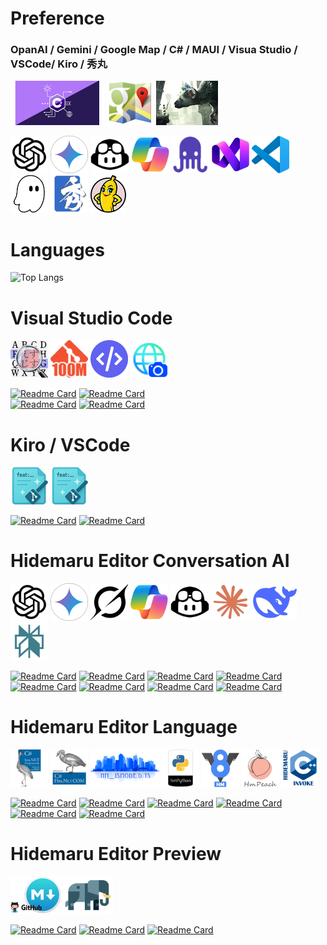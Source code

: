 
# Preference

### OpanAI / Gemini / Google Map / C# / MAUI / Visua Studio / VSCode/ Kiro / 秀丸

<img src="2x_index_csharp_logo.png" width="150" height="71"> <img src="2x_index_googlemap_logo.png" width="75" height="71"> 
<a href="https://www.playstation.com/games/the-last-guardian/"><img src="index_title_tlg.png" width="99" height="71"></a>

<img src="index_title_chatgpt.png" width="60" height="60"> <img src="index_title_gemini_pro.png" width="60" height="60"> <img src="index_title_github_copilot.png" width="62" height="60"> <img src="index_title_ms_copilot.png" width="60" height="60"> <a href="https://jules.google.com/"><img src="index_title_jules.png" width="60" height="60"></a> <img src="index_title_vs2026.png" width="60" height="60"> <img src="index_title_vsc.png" width="60" height="60"> <a href="https://kiro.dev/"><img src="index_title_kiro.png" width="60" height="60"></a> <a href="https://xn--pckzexbx21r8q9b.net/"><img src="index_title_hm.png" width="60" height="60"></a> <a href="https://github.com/banana-nano"><img src="index-banana-nano-anime.png" width="57" height="60"></a>

# Languages

![Top Langs](https://github-readme-languages-black.vercel.app/api/top-langs?username=komiyamma&layout=compact&card_width=600&langs_count=12&size_weight=0.15&count_weight=0.85&hide=makefile,assembly,powershell,batchfile,m4,shell,lex,yacc&per_repo_limit=200000)

<!-- a href="https://etherscan.io/address/0xe067433833636d2a5acbb42a219c7a97651e63bd#code"><img src="index_title_eth.png" width="60" height="60"></！a>
<a href="https://en.wikipedia.org/wiki/The_Last_Guardian"><img src="index_title_tlg.png" width="60" height="60"></a>
<a href="https://ja.wikipedia.org/wiki/PlayMemories"><img src="index_title_pms.png" width="60" height="60"></a -->

# Visual Studio Code

<a href="https://marketplace.visualstudio.com/items?itemName=komiyamma.rg-sjis"><img src="index_vsc_rg_sjis.png" width="60" height="60"></a>
<a href="https://marketplace.visualstudio.com/items?itemName=komiyamma.github100mbyteslimithook"><img src="index_vsc_git_100m.png" width="60" height="60"></a>
<a href="https://marketplace.visualstudio.com/items?itemName=komiyamma.htmlnormalizer"><img src="index_vsc_htmlnormalizer.png" width="60" height="60"></a>
<a href="https://marketplace.visualstudio.com/items?itemName=komiyamma.url-capture"><img src="index_vsc_url_capture.png" width="60" height="60"></a>


[![Readme Card](https://github-readme-repo-card.vercel.app/api/pin/?v=3&username=komiyamma&repo=vscode_extension_ripgrep_sjis)](https://github.com/komiyamma/vscode_extension_ripgrep_sjis) [![Readme Card](https://github-readme-repo-card.vercel.app/api/pin/?v=3&username=komiyamma&repo=vscode_extension_github100m_limit)](https://github.com/komiyamma/vscode_extension_github100m_limit)  
[![Readme Card](https://github-readme-repo-card.vercel.app/api/pin/?v=3&username=komiyamma&repo=vscode_extension_html_normalizer)](https://github.com/komiyamma/vscode_extension_html_normalizer) [![Readme Card](https://github-readme-repo-card.vercel.app/api/pin/?v=3&username=komiyamma&repo=vscode_extension_url_capture)](https://github.com/komiyamma/vscode_extension_url_capture)  

# Kiro / VSCode
<a href="https://marketplace.visualstudio.com/items?itemName=komiyamma.commit-message-gene-by-codex"><img src="index_vsc_commit_msg_gene.png" width="60" height="60"></a>
<a href="https://marketplace.visualstudio.com/items?itemName=komiyamma.commit-message-gene-by-gemini-cli"><img src="index_vsc_commit_msg_gene.png" width="60" height="60"></a>  

[![Readme Card](https://github-readme-repo-card.vercel.app/api/pin/?v=6&title_prefix_icon=kiro&username=komiyamma&repo=vscode_extension_commit_message_gene_by_codex)](https://github.com/komiyamma/vscode_extension_commit_message_gene_by_codex )
[![Readme Card](https://github-readme-repo-card.vercel.app/api/pin/?v=4&title_prefix_icon=kiro&username=komiyamma&repo=vscode_extension_commit_message_gene_by_gemini_cli)](https://github.com/komiyamma/vscode_extension_commit_message_gene_by_gemini_cli)  



# Hidemaru Editor Conversation AI
<a href="https://github.com/komiyamma/hm_openai_gpt"><img src="index_title_chatgpt.png" width="60" height="60"></a>
<a href="https://github.com/komiyamma/hm_google_gemini"><img src="index_title_gemini_pro.png" width="60" height="60"></a>
<a href="https://github.com/komiyamma/hm_x_grok_web"><img src="index_title_grok.png" width="60" height="60"></a>
<a href="https://github.com/komiyamma/hm_ms_copilot_web"><img src="index_title_ms_copilot.png" width="60" height="60"></a>
<a href="https://github.com/komiyamma/hm_github_copilot_web"><img src="index_title_github_copilot.png" width="62" height="60"></a>
<a href="https://github.com/komiyamma/hm_anthropic_web"><img src="index_title_anthropic.png" width="60" height="60"></a>
<a href="https://github.com/komiyamma/hm_deepseek_web"><img src="index_title_deepseek.png" width="72" height="60"></a>
<a href="https://github.com/komiyamma/hm_perplexity_web"><img src="index_title_perplexity.png" width="60" height="60"></a>

[![Readme Card](https://github-readme-repo-card.vercel.app/api/pin/?v=3&title_prefix_icon=grok&username=komiyamma&repo=hm_x_grok_web)](https://github.com/komiyamma/hm_x_grok_web)<!-- [![Readme Card](https://github-readme-repo-card.vercel.app/api/pin/?v=3&username=komiyamma&repo=hm_ms_copilot_web)](https://github.com/komiyamma/hm_ms_copilot_web) -->
[![Readme Card](https://github-readme-repo-card.vercel.app/api/pin/?v=3&title_prefix_icon=gemini&username=komiyamma&repo=hm_google_gemini_web)](https://github.com/komiyamma/hm_google_gemini_web)
[![Readme Card](https://github-readme-repo-card.vercel.app/api/pin/?v=3&title_prefix_icon=openai&username=komiyamma&repo=hm_chatgpt_web)](https://github.com/komiyamma/hm_chatgpt_web)<!-- [![Readme Card](https://github-readme-repo-card.vercel.app/api/pin/?v=3&username=komiyamma&repo=hm_github_copilot_chat_web)](https://github.com/komiyamma/hm_github_copilot_chat_web)
[![Readme Card](https://github-readme-repo-card.vercel.app/api/pin/?v=3&username=komiyamma&repo=hm_anthropic_claude_web)](https://github.com/komiyamma/hm_anthropic_claude_web)
[![Readme Card](https://github-readme-repo-card.vercel.app/api/pin/?v=3&username=komiyamma&repo=hm_deepseek_web)](https://github.com/komiyamma/hm_deepseek_web) -->
[![Readme Card](https://github-readme-repo-card.vercel.app/api/pin/?v=3&title_prefix_icon=perlexity&username=komiyamma&repo=hm_perplexity_web)](https://github.com/komiyamma/hm_perplexity_web)<!--  [![Readme Card](https://github-readme-repo-card.vercel.app/api/pin/?v=3&username=komiyamma&repo=hm_openai_chatgpt_writing)](https://github.com/komiyamma/hm_openai_chatgpt_writing) -->
[![Readme Card](https://github-readme-repo-card.vercel.app/api/pin/?v=3&title_prefix_icon=openai&username=komiyamma&repo=hm_openai_gpt)](https://github.com/komiyamma/hm_openai_gpt)
[![Readme Card](https://github-readme-repo-card.vercel.app/api/pin/?v=3&title_prefix_icon=gemini&username=komiyamma&repo=hm_google_gemini)](https://github.com/komiyamma/hm_google_gemini)
[![Readme Card](https://github-readme-repo-card.vercel.app/api/pin/?v=3&username=komiyamma&repo=hm_ai_translator)](https://github.com/komiyamma/hm_ai_translator)
[![Readme Card](https://github-readme-repo-card.vercel.app/api/pin/?v=3&title_prefix_icon=openai&username=komiyamma&repo=hm_openai_chatgpt35_turbo)](https://github.com/komiyamma/hm_openai_chatgpt35_turbo)

# Hidemaru Editor Language

<a href="https://xn--pckzexbx21r8q9b.net/?page=nobu_tool_hm_dotnet"><img src="index_title_cs.png" width="60" height="60"></a>
<a href="https://xn--pckzexbx21r8q9b.net/?page=nobu_tool_hm_dotnet_pinvoke"><img src="index_title_cs_com.png" width="60" height="60"></a>
<a href="https://xn--pckzexbx21r8q9b.net/?page=nobu_tool_hm_jsmode_ts_difinition"><img src="index_title_jsmode_ts.png" width="110" height="60"></a>
<a href="https://xn--pckzexbx21r8q9b.net/?page=nobu_tool_hm_python3"><img src="index_title_py.png" width="60" height="60"></a>
<a href="https://xn--pckzexbx21r8q9b.net/?page=nobu_tool_hm_ecmascript"><img src="index_title_v8.png" width="60" height="60"></a>
<a href="https://xn--pckzexbx21r8q9b.net/?page=nobu_tool_hm_php"><img src="index_title_php.png" width="60" height="60"></a>
<a href="https://xn--pckzexbx21r8q9b.net/?page=nobu_tool_hm_cpp_invoke"><img src="index_title_cpp.png" width="60" height="60"></a>

[![Readme Card](https://github-readme-repo-card.vercel.app/api/pin/?v=3&title_prefix_icon=typescript&username=komiyamma&repo=hm_jsmode_ts_difinition)](https://github.com/komiyamma/hm_jsmode_ts_difinition)
[![Readme Card](https://github-readme-repo-card.vercel.app/api/pin/?v=3&title_prefix_icon=python&username=komiyamma&repo=hm_python3)](https://github.com/komiyamma/hm_python3)
[![Readme Card](https://github-readme-repo-card.vercel.app/api/pin/?v=7&title_prefix_icon=csharp&username=komiyamma&repo=hm_dotnet_com)](https://github.com/komiyamma/hm_dotnet_com)
[![Readme Card](https://github-readme-repo-card.vercel.app/api/pin/?v=5&title_prefix_icon=csharp&username=komiyamma&repo=hm_dotnet_fw)](https://github.com/komiyamma/hm_dotnet_fw)
[![Readme Card](https://github-readme-repo-card.vercel.app/api/pin/?v=3&title_prefix_icon=php&username=komiyamma&repo=hm_php8)](https://github.com/komiyamma/hm_php8)
[![Readme Card](https://github-readme-repo-card.vercel.app/api/pin/?v=6&title_prefix_icon=cpp&username=komiyamma&repo=hm_cpp_invoke)](https://github.com/komiyamma/hm_cpp_invoke)

# Hidemaru Editor Preview

<a href="https://xn--pckzexbx21r8q9b.net/?page=nobu_tool_hm_markdown_simple_server"><img src="index_md_simple_svr.png" width="80" height="60"></a>
<a href="https://xn--pckzexbx21r8q9b.net/?page=nobu_tool_hm_php_simple_server"><img src="index_php_simple_svr.png" width="80" height="60"></a>

[![Readme Card](https://github-readme-repo-card.vercel.app/api/pin/?v=3&title_prefix_icon=markdown&username=komiyamma&repo=hm_markdown_simple_server)](https://github.com/komiyamma/hm_markdown_simple_server)
[![Readme Card](https://github-readme-repo-card.vercel.app/api/pin/?v=3&title_prefix_icon=markdown&username=komiyamma&repo=hm_markdown_simple_render)](https://github.com/komiyamma/hm_markdown_simple_render)
[![Readme Card](https://github-readme-repo-card.vercel.app/api/pin/?v=3&title_prefix_icon=php&username=komiyamma&repo=hm_php_simple_server)](https://github.com/komiyamma/hm_php_simple_server)

